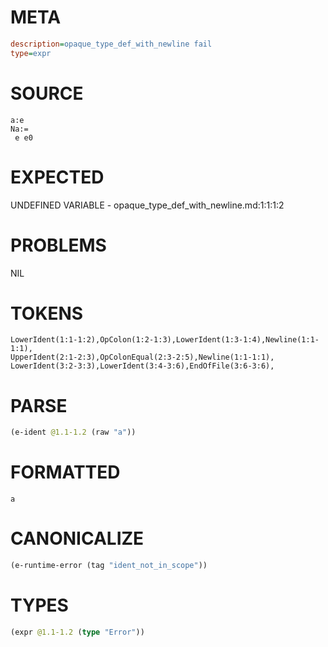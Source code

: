 # META
~~~ini
description=opaque_type_def_with_newline fail
type=expr
~~~
# SOURCE
~~~roc
a:e
Na:=
 e e0
~~~
# EXPECTED
UNDEFINED VARIABLE - opaque_type_def_with_newline.md:1:1:1:2
# PROBLEMS
NIL
# TOKENS
~~~zig
LowerIdent(1:1-1:2),OpColon(1:2-1:3),LowerIdent(1:3-1:4),Newline(1:1-1:1),
UpperIdent(2:1-2:3),OpColonEqual(2:3-2:5),Newline(1:1-1:1),
LowerIdent(3:2-3:3),LowerIdent(3:4-3:6),EndOfFile(3:6-3:6),
~~~
# PARSE
~~~clojure
(e-ident @1.1-1.2 (raw "a"))
~~~
# FORMATTED
~~~roc
a
~~~
# CANONICALIZE
~~~clojure
(e-runtime-error (tag "ident_not_in_scope"))
~~~
# TYPES
~~~clojure
(expr @1.1-1.2 (type "Error"))
~~~

